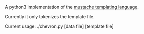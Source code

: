 A python3 implementation of the [mustache templating language](http://mustache.github.io).

Currently it only tokenizes the template file.

Current usage:
    ./chevron.py [data file] [template file]
